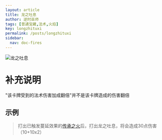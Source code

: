 ```yaml
---
layout: article
title: 龙之吐息
author: 逆时巫师
tags: [普通宝藏,法术,火焰]
key: longzhituxi
permalink: /posts/longzhituxi
sidebar:
  nav: doc-fires
---
```

![龙之吐息](https://rw-instruction.vercel.app/assets/images/CardAssets/treasures/front/75/%E5%9B%BE%E7%89%8740.png)

# 补充说明

"该卡牌受到的法术伤害加成翻倍"并不是该卡牌造成的伤害翻倍

## 示例
> 打出已触发蔓延效果的[传承之火](https://rw-instruction.vercel.app/2022/07/10/传承之火.html)后，打出龙之吐息，将会造成30点伤害（10+10x2）